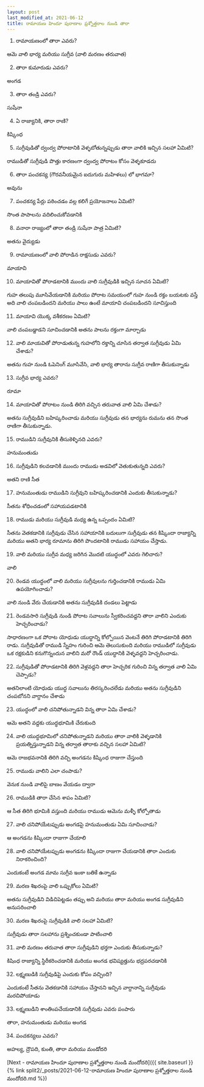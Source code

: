 ```yaml
---
layout: post
last_modified_at: 2021-06-12
title: రామాయణ హిందూ పురాణాల ప్రశ్నోత్తరాల నుండి తారా
---
```

 
 
1) రామాయణంలో తారా ఎవరు?

ఆమె వాలి భార్య మరియు సుగ్రీవ (వాలి మరణం తరువాత)

2) తారా కుమారుడు ఎవరు?

అంగడ

3) తారా తండ్రి ఎవరు?

సుషేనా

4) ఏ రాజ్యానికి, తారా రాణి?

కిష్కింధ

5) సుగ్రీవుడితో ద్వంద్వ పోరాటానికి వెళ్ళబోతున్నప్పుడు తారా వాలికి ఇచ్చిన సలహా ఏమిటి?

రాముడితో సుగ్రీవుడి పొత్తు కారణంగా ద్వంద్వ పోరాటం కోసం వెళ్ళకూడదు

6) తారా పంచకన్య (గౌరవనీయమైన ఐదుగురు మహిళలు) లో భాగమా?

అవును

7) పంచకన్య పేర్లు పఠించడం వల్ల కలిగే ప్రయోజనాలు ఏమిటి?

సొంత పాపాలను వదిలించుకోవడానికి

8) వనారా రాజ్యంలో తారా తండ్రి సుషేనా పాత్ర ఏమిటి?

అతను వైద్యుడు

9) రామాయణంలో వాలి పోరాడిన రాక్షసుడు ఎవరు?

మాయావి

10) మాయావితో పోరాడటానికి ముందు వాలి సుగ్రీవుడికి ఇచ్చిన సూచన ఏమిటి?

గుహ తలుపు మూసివేయడానికి మరియు పోరాట సమయంలో గుహ నుండి రక్తం బయటకు వస్తే అది వాలి చంపబడిందని మరియు పాలు ఉంటే మాయావి చంపబడిందని సూచిస్తుంది

11) మాయావి యొక్క వశీకరణం ఏమిటి?

వాలి చంపబడ్డాడని సూచించడానికి అతను పాలను రక్తంగా మార్చాడు

12) వాలి మాయవితో పోరాడుతున్న గుహలోని రక్తాన్ని చూసిన తర్వాత సుగ్రీవుడు ఏమి చేశాడు?

అతను గుహ నుండి ఓపెనింగ్ మూసివేసి, వాలి భార్య తారాను సుగ్రీవ రాణిగా తీసుకున్నాడు


13) సుగ్రీవ భార్య ఎవరు?

రూమా

14) మాయావితో పోరాటం నుండి తిరిగి వచ్చిన తరువాత వాలి ఏమి చేశాడు?

అతను సుగ్రీవుడిని బహిష్కరించాడు మరియు సుగ్రీవుడు తన భార్యను రుమను తన సొంత రాణిగా తీసుకున్నాడు.

15) రాముడిని సుగ్రీవునికి తీసుకెళ్ళినది ఎవరు?

హనుమంతుడు

16) సుగ్రీవుడిని కలవడానికి ముందు రాముడు అడవిలో వెతుకుతున్నది ఎవరు?

అతని రాణి సీత

17) హనుమంతుడు రాముడిని సుగ్రీవుని బహిష్కరించడానికి ఎందుకు తీసుకున్నాడు?

సీతను శోధించడంలో సహాయపడటానికి

18) రాముడు మరియు సుగ్రీవుడి మధ్య ఉన్న ఒప్పందం ఏమిటి?

సీతను వెతకడానికి సుగ్రీవుడు చేసిన సహాయానికి బదులుగా సుగ్రీవుడు తన కిష్కిందా రాజ్యాన్ని మరియు అతని భార్య రూమాను తిరిగి పొందటానికి రాముడు సహాయం చేస్తాడు.

19) వాలి మరియు సుగ్రీవ మధ్య జరిగిన మొదటి యుద్ధంలో ఎవరు గెలిచారు?

వాలి

20) రెండవ యుద్ధంలో వాలి మరియు సుగ్రీవులను గుర్తించడానికి రాముడు ఏమి ఉపయోగించాడు?

వాలి నుండి వేరు చేయడానికి అతను సుగ్రీవుడికి దండలు పెట్టాడు

21) రెండవసారి సుగ్రీవుడి నుండి పోరాట సవాలును స్వీకరించవద్దని తారా వాలిని ఎందుకు హెచ్చరించాడు?

సాధారణంగా ఒక పోరాట యోధుడు యుద్ధాన్ని కోల్పోయిన వెంటనే తిరిగి పోరాడటానికి తిరిగి రాడు. సుగ్రీవుడితో రాముడి స్నేహం గురించి ఆమె తెలుసుకుంది మరియు రాముడిలో సుగ్రీవుడు ఒక రక్షకుడిని కనుగొన్నందున వాలిని మరో రౌండ్ యుద్ధానికి వెళ్ళవద్దని హెచ్చరించాడు.

22) సుగ్రీవుడితో పోరాడటానికి తిరిగి వెళ్లవద్దని తారా హెచ్చరిక గురించి విన్న తర్వాత వాలి ఏమి చెప్పాడు?

అతనిలాంటి యోధుడు యుద్ధ సవాలును తిరస్కరించలేడు మరియు అతను సుగ్రీవుడిని చంపబోనని వాగ్దానం చేశాడు

23) యుద్ధంలో వాలి చనిపోతున్నాడని విన్న తారా ఏమి చేశాడు?

ఆమె అతని వద్దకు యుద్ధభూమికి చేరుకుంది

24) వాలి యుద్ధభూమిలో చనిపోతున్నాడని మరియు తారా వాలికి వెళ్ళడానికి ప్రయత్నిస్తున్నాడని విన్న తర్వాత తారాకు వచ్చిన సలహా ఏమిటి?

ఆమె రాజభవనానికి తిరిగి వచ్చి అంగడను కిష్కింధ రాజుగా చేస్తుంది

25) రాముడు వాలిని ఎలా చంపాడు?

వెనుక నుండి వాలిపై బాణం వేయడం ద్వారా

26) రాముడికి తారా చేసిన శాపం ఏమిటి?

ఆ సీత తిరిగి భూమికి వస్తుంది మరియు రాముడు ఆమెను మళ్ళీ కోల్పోతాడు

27) వాలి చనిపోయేటప్పుడు అంగడపై హనుమంతుడు ఏమి సూచించాడు?

ఆ అంగడను కిష్కిందా రాజుగా చేయాలి

28) వాలి చనిపోయేటప్పుడు అంగడను కిష్కిందా రాజుగా చేయడానికి తారా ఎందుకు నిరాకరించింది?

ఎందుకంటే అంగడ మామ సుగ్రీవ ఇంకా బతికే ఉన్నాడు

29) మరణ శిఖరంపై వాలి ఒప్పుకోలు ఏమిటి?

అతను సుగ్రీవుడిని విడిచిపెట్టడం తప్పు అని మరియు తారా మరియు అంగడ సుగ్రీవుడిని అనుసరించాలి

30) మరణ శిఖరంపై సుగ్రీవుడికి వాలి సలహా ఏమిటి?

సుగ్రీవుడు తారా సలహాను ప్రశ్నించకుండా పాటించాలి

31) వాలి మరణం తరువాత తారా సుగ్రీవుడిని భర్తగా ఎందుకు తీసుకున్నాడు?

కిషింధ రాజ్యాన్ని స్థిరీకరించడానికి మరియు అంగడ భవిష్యత్తును భద్రపరచడానికి

32) లక్ష్మణుడికి సుగ్రీవుడిపై ఎందుకు కోపం వచ్చింది?

ఎందుకంటే సీతను వెతకడానికి సహాయం చేస్తానని ఇచ్చిన వాగ్దానాన్ని సుగ్రీవుడు మరచిపోయాడు

33) లక్ష్మణుడిని శాంతింపచేయడానికి సుగ్రీవుడు ఎవరు పంపారు

తారా, హనుమంతుడు మరియు అంగడ

34) పంచకన్యలు ఎవరు?

అహల్య, ద్రౌపది, కుంతి, తారా మరియు మండోదరి

[Next - రామాయణ హిందూ పురాణాల ప్రశ్నోత్తరాల నుండి మందోదరి]({{ site.baseurl }}{% link  split2/_posts/2021-06-12-రామాయణ హిందూ పురాణాల ప్రశ్నోత్తరాల నుండి మందోదరి.md %})
